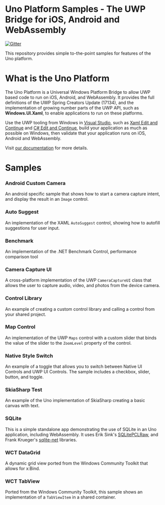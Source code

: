 # Uno Platform Samples - The UWP Bridge for iOS, Android and WebAssembly

[![Gitter](https://badges.gitter.im/uno-platform/Lobby.svg)](https://gitter.im/uno-platform/Lobby?utm_source=badge&utm_medium=badge&utm_campaign=pr-badge)

This repository provides simple to-the-point samples for features of the Uno platform.

# What is the Uno Platform

The Uno Platform is a Universal Windows Platform Bridge to allow UWP based code to run on iOS, Android, and WebAssembly. It provides the full definitions of the UWP Spring Creators Update (17134), and the implementation of growing number parts of the UWP API, such as **Windows.UI.Xaml**, to enable applications to run on these platforms.

Use the UWP tooling from Windows in [Visual Studio](https://www.visualstudio.com/), such as [Xaml Edit and Continue](https://blogs.msdn.microsoft.com/visualstudio/2016/04/06/ui-development-made-easier-with-xaml-edit-continue/) and [C# Edit and Continue](https://docs.microsoft.com/en-us/visualstudio/debugger/how-to-use-edit-and-continue-csharp), build your application as much as possible on Windows, then validate that your application runs on iOS, Android and WebAssembly.

Visit [our documentation](https://platform.uno/docs/articles) for more details.

# Samples

### Android Custom Camera  
An android specific sample that shows how to start a camera capture intent, and display the result in an `Image` control.

### Auto Suggest  
An implementation of the XAML `AutoSuggest` control, showing how to autofill suggestions for user input. 

### Benchmark
An implementation of the .NET Benchmark Control, performance comparison tool

### Camera Capture UI  
A cross-platform implementation of the UWP `CameraCaptureUI` class that allows the user to capture audio, video, and photos from the device camera. 

### Control Library  
An example of creating a custom control library and calling a control from your shared project. 

### Map Control  
An implementation of the UWP `Maps` control with a custom slider that binds the value of the slider to the `ZoomLevel` property of the control. 

### Native Style Switch  
An example of a toggle that allows you to switch between Native UI Controls and UWP UI Controls. The sample includes a checkbox, slider, button, and toggle. 

### SkiaSharp Test  
An example of the Uno implementation of SkiaSharp creating a basic canvas with text.

### SQLite  
This is a simple standalone app demonstrating the use of SQLite in an Uno application, including WebAssembly. It uses Erik Sink's [SQLitePCLRaw](https://github.com/ericsink/SQLitePCL.raw), and Frank Krueger's [sqlite-net](https://github.com/praeclarum/sqlite-net) libraries.

### WCT DataGrid  
A dynamic grid view ported from the Windows Community Toolkit that allows for x:Bind. 

### WCT TabView  
Ported from the Windows Community Toolkit, this sample shows an implementation of a `TabViewItem` in a shared container.